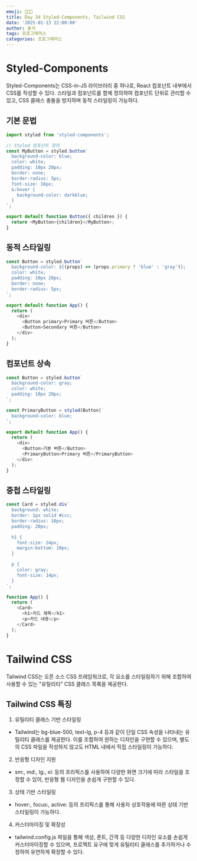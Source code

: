 ```yaml
---
emoji: 👨🏻‍💻
title: Day 34 Styled-Components, Tailwind CSS
date: '2025-01-13 22:00:00'
author: 중석
tags: 프로그래머스
categories: 프로그래머스
---
```


# Styled-Components

Styled-Components는 CSS-in-JS 라이브러리 중 하나로, React 컴포넌트 내부에서 CSS를 작성할 수 있다. 스타일과 컴포넌트를 함께 정의하여 컴포넌트 단위로 관리할 수 있고, CSS 클래스 충돌을 방지하며 동적 스타일링이 가능하다.

## 기본 문법

```js
import styled from 'styled-components';

// Styled 컴포넌트 정의
const MyButton = styled.button`
  background-color: blue;
  color: white;
  padding: 10px 20px;
  border: none;
  border-radius: 5px;
  font-size: 16px;
  &:hover {
    background-color: darkblue;
  }
`;

export default function Button({ children }) {
  return <MyButton>{children}</MyButton>;
}
```

## 동적 스타일링

```js
const Button = styled.button`
  background-color: ${(props) => (props.primary ? 'blue' : 'gray')};
  color: white;
  padding: 10px 20px;
  border: none;
  border-radius: 5px;
`;

export default function App() {
  return (
    <div>
      <Button primary>Primary 버튼</Button>
      <Button>Secondary 버튼</Button>
    </div>
  );
}
```

## 컴포넌트 상속

```js
const Button = styled.button`
  background-color: gray;
  color: white;
  padding: 10px 20px;
`;

const PrimaryButton = styled(Button)`
  background-color: blue;
`;

export default function App() {
  return (
    <div>
      <Button>기본 버튼</Button>
      <PrimaryButton>Primary 버튼</PrimaryButton>
    </div>
  );
}
```

## 중첩 스타일링

```js
const Card = styled.div`
  background: white;
  border: 1px solid #ccc;
  border-radius: 10px;
  padding: 20px;

  h1 {
    font-size: 24px;
    margin-bottom: 10px;
  }

  p {
    color: gray;
    font-size: 14px;
  }
`;

function App() {
  return (
    <Card>
      <h1>카드 제목</h1>
      <p>카드 내용</p>
    </Card>
  );
}
```

# Tailwind CSS

Tailwind CSS는 오픈 소스 CSS 프레임워크로, 각 요소를 스타일링하기 위해 조합하여 사용할 수 있는 "유틸리티" CSS 클래스 목록을 제공한다.

## Tailwind CSS 특징

1. 유틸리티 클래스 기반 스타일링

- Tailwind는 bg-blue-500, text-lg, p-4 등과 같이 단일 CSS 속성을 나타내는 유틸리티 클래스를 제공한다. 이를 조합하여 원하는 디자인을 구현할 수 있으며, 별도의 CSS 파일을 작성하지 않고도 HTML 내에서 직접 스타일링이 가능하다.

2. 반응형 디자인 지원

- sm:, md:, lg:, xl: 등의 프리픽스를 사용하여 다양한 화면 크기에 따라 스타일을 조정할 수 있어, 반응형 웹 디자인을 손쉽게 구현할 수 있다.

3. 상태 기반 스타일링

- hover:, focus:, active: 등의 프리픽스를 통해 사용자 상호작용에 따른 상태 기반 스타일링이 가능하다.

4. 커스터마이징 및 확장성

- tailwind.config.js 파일을 통해 색상, 폰트, 간격 등 다양한 디자인 요소를 손쉽게 커스터마이징할 수 있으며, 프로젝트 요구에 맞게 유틸리티 클래스를 추가하거나 수정하여 유연하게 확장할 수 있다.

```toc

```
